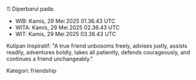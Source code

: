 ⏰ Diperbarui pada:
- WIB: Kamis, 29 Mei 2025 01.36.43 UTC
- WITA: Kamis, 29 Mei 2025 02.36.43 UTC
- WIT: Kamis, 29 Mei 2025 03.36.43 UTC

Kutipan Inspiratif:
"A true friend unbosoms freely, advises justly, assists readily, adventures boldly, takes all patiently, defends courageously, and continues a friend unchangeably."


Kategori: friendship


